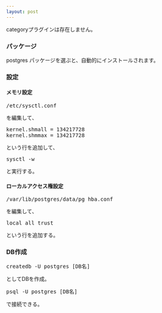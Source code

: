 ```yaml
---
layout: post
---
```

<p><span class="error">categoryプラグインは存在しません。</span></p>
<h3>パッケージ</h3>
<p>postgres パッケージを選ぶと、自動的にインストールされます。</p>
<h3>設定</h3>
<h4>メモリ設定</h4>
<pre>/etc/sysctl.conf
</pre>
<p>を編集して、</p>
<pre>kernel.shmall = 134217728
kernel.shmmax = 134217728
</pre>
<p>という行を追加して、</p>
<pre>sysctl -w
</pre>
<p>と実行する。</p>
<h4>ローカルアクセス権設定</h4>
<pre>/var/lib/postgres/data/pg_hba.conf
</pre>
<p>を編集して、</p>
<pre>local all trust
</pre>
<p>という行を追加する。</p>
<h3>DB作成</h3>
<pre>createdb -U postgres [DB名]
</pre>
<p>としてDBを作成。</p>
<pre>psql -U postgres [DB名]
</pre>
<p>で接続できる。</p>
